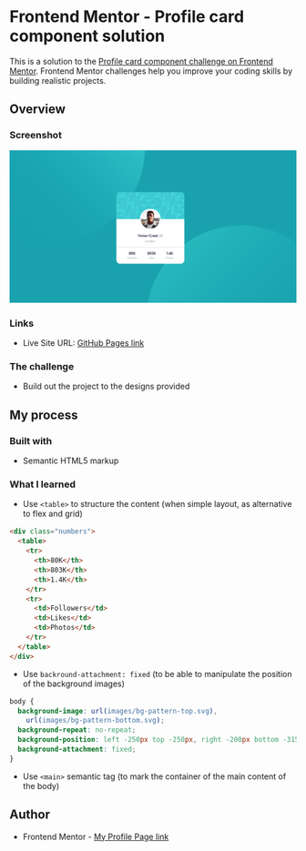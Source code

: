 # Frontend Mentor - Profile card component solution

This is a solution to the [Profile card component challenge on Frontend Mentor](https://www.frontendmentor.io/challenges/profile-card-component-cfArpWshJ). Frontend Mentor challenges help you improve your coding skills by building realistic projects.

## Overview

### Screenshot

![](./screenshot.png)

### Links

- Live Site URL: [GitHub Pages link](https://kasia307584.github.io/challenge_Profile-Card-Component/)

### The challenge

- Build out the project to the designs provided

## My process

### Built with

- Semantic HTML5 markup

### What I learned

- Use `<table>` to structure the content (when simple layout, as alternative to flex and grid)

```html
<div class="numbers">
  <table>
    <tr>
      <th>80K</th>
      <th>803K</th>
      <th>1.4K</th>
    </tr>
    <tr>
      <td>Followers</td>
      <td>Likes</td>
      <td>Photos</td>
    </tr>
  </table>
</div>
```

- Use `backround-attachment: fixed` (to be able to manipulate the position of the background images)

```css
body {
  background-image: url(images/bg-pattern-top.svg),
    url(images/bg-pattern-bottom.svg);
  background-repeat: no-repeat;
  background-position: left -250px top -250px, right -200px bottom -315px;
  background-attachment: fixed;
}
```

- Use `<main>` semantic tag (to mark the container of the main content of the body)

## Author

- Frontend Mentor - [My Profile Page link](https://www.frontendmentor.io/profile/Kasia307584)
